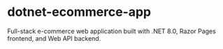 # dotnet-ecommerce-app
Full-stack e-commerce web application built with .NET 8.0, Razor Pages frontend, and Web API backend.
